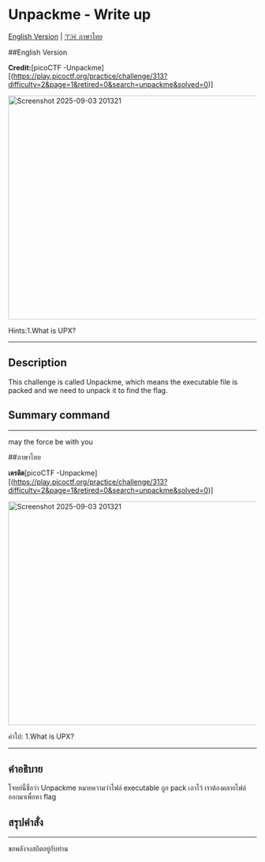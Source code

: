 # Unpackme - Write up

[English Version](#english-version) | [🇹🇭 ภาษาไทย](#ภาษาไทย)


##English Version

**Credit:**[picoCTF -Unpackme] [(https://play.picoctf.org/practice/challenge/313?difficulty=2&page=1&retired=0&search=unpackme&solved=0)]

<img width="958" height="453" alt="Screenshot 2025-09-03 201321" src="https://github.com/user-attachments/assets/af062a25-9037-49c2-8556-27ef9e9d1f56" />

Hints:1.What is UPX?

---

## Description
This challenge is called Unpackme, which means the executable file is packed and we need to unpack it to find the flag.

## Summary command

---
may the force be with you

##ภาษาไทย

**เครดิต**[picoCTF -Unpackme] [(https://play.picoctf.org/practice/challenge/313?difficulty=2&page=1&retired=0&search=unpackme&solved=0)]

<img width="958" height="453" alt="Screenshot 2025-09-03 201321" src="https://github.com/user-attachments/assets/af062a25-9037-49c2-8556-27ef9e9d1f56" />

คำใบ้: 1.What is UPX?

---

## คำอธิบาย
โจทย์นี้ชื่อว่า Unpackme หมายความว่าไฟล์ executable ถูก pack เอาไว้ เราต้องคลายไฟล์ออกมาเพื่อหา flag

## สรุปคำสั่ง


---

ขอพลังจงสถิตอยู่กับท่าน

